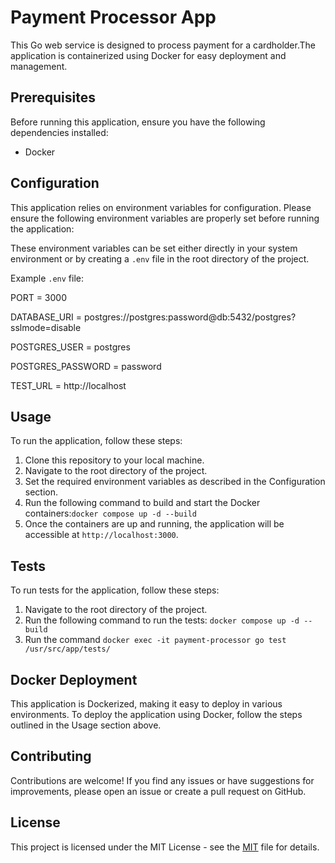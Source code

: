 # Payment Processor App

This Go web service is designed to process payment for a cardholder.The application is containerized using Docker for easy deployment and management.

## Prerequisites

Before running this application, ensure you have the following dependencies installed:

- Docker

## Configuration

This application relies on environment variables for configuration. Please ensure the following environment variables are properly set before running the application:

These environment variables can be set either directly in your system environment or by creating a `.env` file in the root directory of the project.

Example `.env` file:

PORT = 3000

DATABASE_URI = postgres://postgres:password@db:5432/postgres?sslmode=disable

POSTGRES_USER = postgres

POSTGRES_PASSWORD = password

TEST_URL = http://localhost


## Usage

To run the application, follow these steps:

1. Clone this repository to your local machine.
2. Navigate to the root directory of the project.
3. Set the required environment variables as described in the Configuration section.
4. Run the following command to build and start the Docker containers:`docker compose up -d --build`
5. Once the containers are up and running, the application will be accessible at `http://localhost:3000`.


## Tests
To run tests for the application, follow these steps:
1. Navigate to the root directory of the project.
2. Run the following command to run the tests: `docker compose up -d --build`
3. Run the command `docker exec -it payment-processor go test /usr/src/app/tests/`

## Docker Deployment

This application is Dockerized, making it easy to deploy in various environments. To deploy the application using Docker, follow the steps outlined in the Usage section above.

## Contributing

Contributions are welcome! If you find any issues or have suggestions for improvements, please open an issue or create a pull request on GitHub.

## License

This project is licensed under the MIT License - see the [MIT](LICENSE) file for details.
